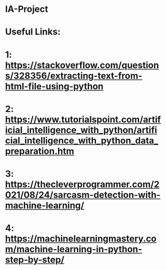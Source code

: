 # IA-Project

# Useful Links:
# 1: https://stackoverflow.com/questions/328356/extracting-text-from-html-file-using-python
# 2: https://www.tutorialspoint.com/artificial_intelligence_with_python/artificial_intelligence_with_python_data_preparation.htm
# 3: https://thecleverprogrammer.com/2021/08/24/sarcasm-detection-with-machine-learning/
# 4: https://machinelearningmastery.com/machine-learning-in-python-step-by-step/
